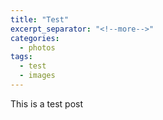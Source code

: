 ```yaml
---
title: "Test"
excerpt_separator: "<!--more-->"
categories:
  - photos
tags:
  - test
  - images
---
```


This is a test post